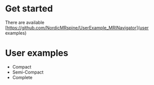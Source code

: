 # Get started

There are available [https://github.com/NordicMRspine/UserExample_MRINavigator](user examples)

# User examples

* Compact
* Semi-Compact
* Complete